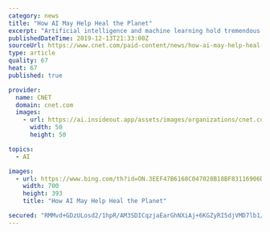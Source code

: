 ```yaml
---
category: news
title: "How AI May Help Heal the Planet"
excerpt: "Artificial intelligence and machine learning hold tremendous promise for helping humanity reduce pollution, improve air and water quality, and predict severe weather events. Visit here to learn more."
publishedDateTime: 2019-12-13T21:33:00Z
sourceUrl: https://www.cnet.com/paid-content/news/how-ai-may-help-heal-the-planet/
type: article
quality: 67
heat: 67
published: true

provider:
  name: CNET
  domain: cnet.com
  images:
    - url: https://ai.insideout.app/assets/images/organizations/cnet.com-50x50.jpg
      width: 50
      height: 50

topics:
  - AI

images:
  - url: https://www.bing.com/th?id=ON.3EEF47B6168C047028B18BF83116906D
    width: 700
    height: 393
    title: "How AI May Help Heal the Planet"

secured: "RMMvd+GDzULosd2/1hpR/AM3SDICqzjaEarGhNXiAj+6KGZyRI5djVMD7lb1/yvNSvfzdz5jvHbaEjQPvrkU5rNQMV9jv6v9LlokzpI2/xCtStlpzycTw6yvKZ0yP5WvPiYt3xtnQuEwlOJVKYaS1sqJgpEYooDnTcUcXqE8u4x04zZShXB50/r0AcBQIA7HdcvFP9Qt9tjxPQxgtPy1vTPmWM/BIerfDpdQfVNm4tw7fqceD3wMU5rmeFabDR5k/ON1vZhKEAKf5iS3tf4OuQ==;5pIkepcbRqjKaRMXvGYztQ=="
---
```


